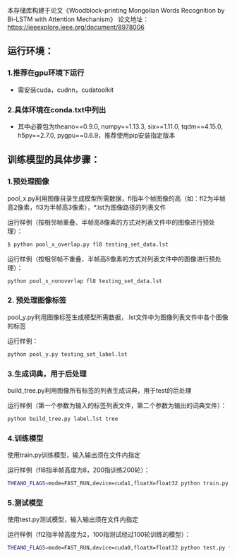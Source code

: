 本存储库构建于论文《Woodblock-printing Mongolian Words Recognition by Bi-LSTM with Attention Mechanism》 论文地址：https://ieeexplore.ieee.org/document/8978006

## 运行环境：

### 1.推荐在gpu环境下运行
* 需安装cuda，cudnn，cudatoolkit

### 2.具体环境在conda.txt中列出
* 其中必要包为theano==0.9.0, numpy==1.13.3, six==1.11.0, tqdm==4.15.0, h5py==2.7.0, pygpu==0.6.9，推荐使用pip安装指定版本


## 训练模型的具体步骤：

### 1.预处理图像
pool_x.py利用图像目录生成模型所需数据，fl指半个帧图像的高（如：fl2为半帧高2像素，fl3为半帧高3像素），\*.lst为图像路径的列表文件

运行样例（按相邻帧重叠、半帧高8像素的方式对列表文件中的图像进行预处理）：

```bash
$ python pool_x_overlap.py fl8 testing_set_data.lst 
```

运行样例（按相邻帧不重叠、半帧高8像素的方式对列表文件中的图像进行预处理）：

```bash
python pool_x_nonoverlap fl8 testing_set_data.lst 
```

### 2. 预处理图像标签
pool_y.py利用图像标签生成模型所需数据，.lst文件中为图像列表文件中各个图像的标签

运行样例：

```bash
python pool_y.py testing_set_label.lst
```

### 3.生成词典，用于后处理
build_tree.py利用图像所有标签的列表生成词典，用于test的后处理

运行样例（第一个参数为输入的标签列表文件，第二个参数为输出的词典文件）：

```bash
python build_tree.py label.lst tree
```

### 4.训练模型
使用train.py训练模型，输入输出须在文件内指定

运行样例（fl8指半帧高度为8，200指训练200轮）：

```bash
THEANO_FLAGS=mode=FAST_RUN,device=cuda1,floatX=float32 python train.py fl8 200 
```

### 5.测试模型
使用test.py测试模型，输入输出须在文件内指定

运行样例（fl2指半帧高度为2，100指测试经过100轮训练的模型）：

```bash
THEANO_FLAGS=mode=FAST_RUN,device=cuda0,floatX=float32 python test.py fl2 100
```
